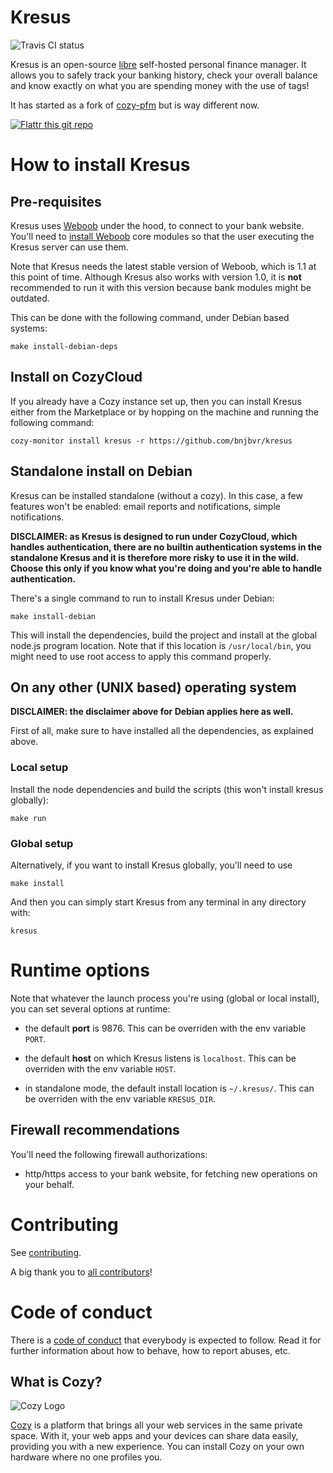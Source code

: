 # Kresus

![Travis CI status](https://img.shields.io/travis/bnjbvr/kresus.svg)

Kresus is an open-source [libre](LICENSE) self-hosted personal finance manager.
It allows you to safely track your banking history, check your overall balance
and know exactly on what you are spending money with the use of tags!

It has started as a fork of [cozy-pfm](https://github.com/seeker89/cozy-pfm)
but is way different now.

[![Flattr this git repo](http://api.flattr.com/button/flattr-badge-large.png)](https://flattr.com/submit/auto?user_id=bnj&url=https://github.com/bnjbvr/kresus&title=Kresus&language=&tags=github&category=software)

# How to install Kresus

## Pre-requisites

Kresus uses [Weboob](http://weboob.org/) under the hood, to connect to your
bank website. You'll need to [install Weboob](http://weboob.org/install) core
modules so that the user executing the Kresus server can use them.

Note that Kresus needs the latest stable version of Weboob, which is 1.1 at
this point of time. Although Kresus also works with version 1.0, it is **not**
recommended to run it with this version because bank modules might be outdated.

This can be done with the following command, under Debian based systems:

    make install-debian-deps

## Install on CozyCloud

If you already have a Cozy instance set up, then you can install Kresus either
from the Marketplace or by hopping on the machine and running the following
command:

    cozy-monitor install kresus -r https://github.com/bnjbvr/kresus

## Standalone install on Debian

Kresus can be installed standalone (without a cozy). In this case, a few
features won't be enabled: email reports and notifications, simple
notifications.

**DISCLAIMER: as Kresus is designed to run under CozyCloud, which handles
authentication, there are no builtin authentication systems in the standalone
Kresus and it is therefore more risky to use it in the wild. Choose this only
if you know what you're doing and you're able to handle authentication.**

There's a single command to run to install Kresus under Debian:

    make install-debian

This will install the dependencies, build the project and install at the global
node.js program location. Note that if this location is `/usr/local/bin`, you
might need to use root access to apply this command properly.

## On any other (UNIX based) operating system

**DISCLAIMER: the disclaimer above for Debian applies here as well.**

First of all, make sure to have installed all the dependencies, as explained
above.

### Local setup

Install the node dependencies and build the scripts (this won't install
kresus globally):

    make run

### Global setup

Alternatively, if you want to install Kresus globally, you'll need to use

    make install

And then you can simply start Kresus from any terminal in any directory with:

    kresus

# Runtime options

Note that whatever the launch process you're using (global or local install),
you can set several options at runtime:

- the default **port** is 9876. This can be overriden with the env variable
  `PORT`.

- the default **host** on which Kresus listens is `localhost`. This can be
  overriden with the env variable `HOST`.

- in standalone mode, the default install location is `~/.kresus/`. This can be
  overriden with the env variable `KRESUS_DIR`.

## Firewall recommendations

You'll need the following firewall authorizations:

- http/https access to your bank website, for fetching new operations on your
  behalf.

# Contributing

See [contributing](CONTRIBUTING.md).

A big thank you to [all contributors](https://github.com/bnjbvr/kresus/graphs/contributors)!

# Code of conduct

There is a [code of conduct](CodeOfConduct.md) that everybody is expected to
follow. Read it for further information about how to behave, how to report
abuses, etc.

## What is Cozy?

![Cozy Logo](https://raw.github.com/cozy/cozy-setup/gh-pages/assets/images/happycloud.png)

[Cozy](http://cozy.io) is a platform that brings all your web services in the
same private space.  With it, your web apps and your devices can share data
easily, providing you with a new experience. You can install Cozy on your own
hardware where no one profiles you.

